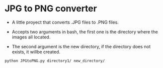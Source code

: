 # JPG to PNG converter

- A little proyect that converts .JPG files to .PNG files.

- Accepts two arguments in bash, the first one is the directory where the images all located.

- The second argument is the new directory, if the directory does not exists, it willbe created.

```
python JPGtoPNG.py directory1/ new_directory/
```
